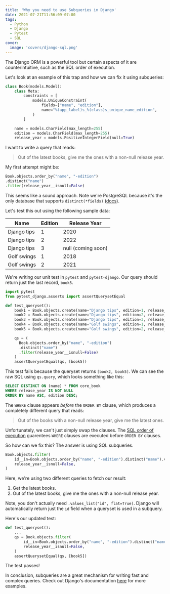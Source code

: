 ```yaml
---
title: 'Why you need to use Subqueries in Django'
date: 2021-07-21T11:56:09-07:00
tags:
  - Python
  - Django
  - Pytest
  - SQL
cover:
  image: 'covers/django-sql.png'
---
```


The Django ORM is a powerful tool but certain aspects of it are counterintuitive, such as the SQL order of execution.

Let's look at an example of this trap and how we can fix it using subqueries:

```python
class Book(models.Model):
    class Meta:
        constraints = [
            models.UniqueConstraint(
                fields=["name", "edition"],
                name="%(app_label)s_%(class)s_unique_name_edition",
            )
        ]

    name = models.CharField(max_length=255)
    edition = models.CharField(max_length=255)
    release_year = models.PositiveIntegerField(null=True)
```

I want to write a query that reads:

> Out of the latest books, give me the ones with a non-null release year.

My first attempt might be:

```python
Book.objects.order_by("name", "-edition")
.distinct("name")
.filter(release_year__isnull=False)
```

This seems like a sound approach. Note we're PostgreSQL because it's the only database that supports `distinct(*fields)` ([docs](https://docs.djangoproject.com/en/3.2/ref/models/querysets/#distinct)).

Let's test this out using the following sample data:

| Name        | Edition | Release Year       |
| ----------- | ------- | ------------------ |
| Django tips | 1       | 2020               |
| Django tips | 2       | 2022               |
| Django tips | 3       | null (coming soon) |
| Golf swings | 1       | 2018               |
| Golf swings | 2       | 2021               |

We're writing our unit test in `pytest` and `pytest-django`. Our query should return just the last record, `book5`.

```python
import pytest
from pytest_django.asserts import assertQuerysetEqual

def test_queryset():
    book1 = Book.objects.create(name="Django tips", edition=1, release_year=2020)
    book2 = Book.objects.create(name="Django tips", edition=2, release_year=2022)
    book3 = Book.objects.create(name="Django tips", edition=3, release_year=None)
    book4 = Book.objects.create(name="Golf swings", edition=1, release_year=2018)
    book5 = Book.objects.create(name="Golf swings", edition=2, release_year=2021)

    qs = (
      Book.objects.order_by("name", "-edition")
      .distinct("name")
      .filter(release_year__isnull=False)
    )
    assertQuerysetEqual(qs, [book5])
```

This test fails because the queryset returns `[book2, book5]`. We can see the raw SQL using `qs.query`, which looks something like this:

```sql
SELECT DISTINCT ON (name) * FROM core_book
WHERE release_year IS NOT NULL
ORDER BY name ASC, edition DESC;
```

The `WHERE` clause appears _before_ the `ORDER BY` clause, which produces a completely different query that reads:

> Out of the books with a non-null release year, give me the latest ones.

Unfortunately, we can't just simply swap the clauses. The [SQL order of execution](https://www.sisense.com/blog/sql-query-order-of-operations/) guarentees `WHERE` clauses are executed before `ORDER BY` clauses.

So how can we fix this? The answer is using SQL subqueries.

```python
Book.objects.filter(
    id__in=Book.objects.order_by("name", "-edition").distinct("name").values_list("id", flat=True),
    release_year__isnull=False,
)
```

Here, we're using two different queries to fetch our result:

1. Get the latest books.
2. Out of the latest books, give me the ones with a non-null release year.

Note, you don't actually need `.values_list("id", flat=True)`. Django will automatically return just the `id` field when a queryset is used in a subquery.

Here's our updated test:

```python
def test_queryset():
    ...
    qs = Book.objects.filter(
        id__in=Book.objects.order_by("name", "-edition").distinct("name"),
        release_year__isnull=False,
    )
    assertQuerysetEqual(qs, [book5])
```

The test passes!

In conclusion, subqueries are a great mechanism for writing fast and complex queries. Check out Django's documentation [here](https://docs.djangoproject.com/en/dev/ref/models/expressions/#subquery-expressions) for more examples.
